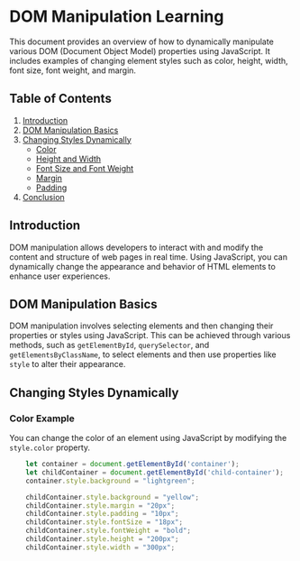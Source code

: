 # DOM Manipulation Learning

This document provides an overview of how to dynamically manipulate various DOM (Document Object Model) properties using JavaScript. It includes examples of changing element styles such as color, height, width, font size, font weight, and margin.

## Table of Contents

1. [Introduction](#introduction)
2. [DOM Manipulation Basics](#dom-manipulation-basics)
3. [Changing Styles Dynamically](#changing-styles-dynamically)
   - [Color](#color)
   - [Height and Width](#height-and-width)
   - [Font Size and Font Weight](#font-size-and-font-weight)
   - [Margin](#margin)
   - [Padding](#padding)
4. [Conclusion](#conclusion)

## Introduction

DOM manipulation allows developers to interact with and modify the content and structure of web pages in real time. Using JavaScript, you can dynamically change the appearance and behavior of HTML elements to enhance user experiences.

## DOM Manipulation Basics

DOM manipulation involves selecting elements and then changing their properties or styles using JavaScript. This can be achieved through various methods, such as `getElementById`, `querySelector`, and `getElementsByClassName`, to select elements and then use properties like `style` to alter their appearance.

## Changing Styles Dynamically



### Color Example
You can change the color of an element using JavaScript by modifying the `style.color` property.
```javascript
    let container = document.getElementById('container');
    let childContainer = document.getElementById('child-container');
    container.style.background = "lightgreen";

    childContainer.style.background = "yellow";
    childContainer.style.margin = "20px";
    childContainer.style.padding = "10px";
    childContainer.style.fontSize = "18px";
    childContainer.style.fontWeight = "bold";
    childContainer.style.height = "200px";
    childContainer.style.width = "300px";
